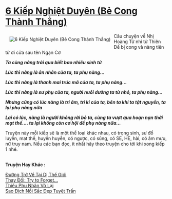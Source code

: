 <a href="https://utruyen.com/truyen/6-kiep-nghiet-duyen-be-cong-thanh-thang/21823/" title="6 Kiếp Nghiệt Duyên (Bẻ Cong Thành Thẳng)"><h1>6 Kiếp Nghiệt Duyên (Bẻ Cong Thành Thẳng)</h1></a><div style="display:table"><img align="right" style="float: left; padding: 10px;" src="https://utruyen.com/images/story/200x260/6-kiep-nghiet-duyen-be-cong-thanh-thang.jpg" alt="6 Kiếp Nghiệt Duyên (Bẻ Cong Thành Thẳng)">Câu chuyện về Nhị Hoàng Tử nhi tử Thiên Đế bị cong và nàng tiên tử đi cửa sau tên Ngạn Cơ <p></p> ___________________________________________<p></p> Ta cùng nàng trải qua biết bao nhiêu sinh tử<p></p> Lúc thì nàng là ân nhân của ta, ta phụ nàng...<p></p> Lúc thì nàng là thanh mai trúc mã của ta, ta phụ nàng...<p></p> Lúc thi nàng là sư phụ của ta, người nuôi dưỡng ta từ nhỏ, ta phụ nàng...<p></p> Nhưng cũng có lúc nàng là tri âm, tri kỉ của ta, bên ta khi ta tật nguyền, ta lại phụ nàng nữa<p></p> Lại có lúc, nàng là người không rời bỏ ta, cùng ta vượt qua hoạn nạn thời mạt thế.... ta lại không còn cơ hội để phụ nàng nữa...<p></p>___________________________________________<p></p> Truyện này mỗi kiếp sẽ là một thể loại khác nhau, có trọng sinh, sư đồ luyến, mat thế, huyền huyễn, có ngược, có sủng, có SE, HE, hài, có âm mưu, nữ truy nam. Nếu các bạn đọc, ít nhất hãy theo truyện cho tới khi xong kiếp 1 nhé.</div><p><br><b>Truyện Hay Khác :</b></p><a href="https://utruyen.com/truyen/duong-tro-ve-tai-di-the-gioi/17564/" alt="Đường Trở Về Tại Dị Thế Giới">Đường Trở Về Tại Dị Thế Giới</a><br/><a href="https://github.com/quanluxury/ngontinhhot/tree/master/truyenhay/17475/" alt="Thay Đổi: Try to Forget...">Thay Đổi: Try to Forget...</a><br/><a href="https://github.com/quanluxury/ngontinhhot/tree/master/truyenhay/17434/" alt="Thiếu Phu Nhân Vô Lại">Thiếu Phu Nhân Vô Lại</a><br/><a href="https://www.flickr.com/photos/184340401@N07/48715410072/" alt="Sao Địch Nổi Sắc Đẹp Tuyệt Trần">Sao Địch Nổi Sắc Đẹp Tuyệt Trần</a><br/>